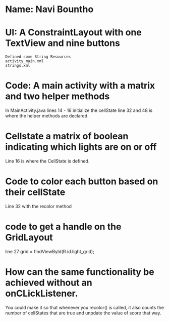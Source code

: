 # Name: Navi Bountho

# UI: A ConstraintLayout with one TextView and nine buttons
    Defined some String Resources
    activity_main.xml
    strings.xml
# Code: A main activity with a matrix and two helper methods
 In MainActivity.java 
lines 14 - 16 initialize the cellState
line 32 and 48 is where the helper methods are declared.

# Cellstate a matrix of boolean indicating which lights are on or off
Line 16 is where the CellState is defined.

# Code to color each button based on their cellState
Line 32 with the recolor method

# code to get a handle on the GridLayout
  line 27 grid = findViewById(R.id.light_grid);

# How can the same functionality be achieved without an onCLickListener.
You could make it so that whenever you recolor() is called, it also counts the number of 
cellStates that are true and unpdate the value of score that way.





  
